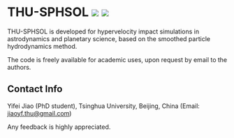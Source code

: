 # THU-SPHSOL <img src="https://img.shields.io/badge/version-v1.4-brightgreen"> <img src="https://img.shields.io/badge/platform-linux--64-blue">
<!-- <img src="https://github.com/jiaoyf16/THU-SPHSOL/blob/main/Doc/mylogo.png" width="600px"> -->
THU-SPHSOL is developed for hypervelocity impact simulations in astrodynamics and planetary science, based on the smoothed particle hydrodynamics method.

The code is freely available for academic uses, upon request by email to the authors.

## Contact Info
Yifei Jiao (PhD student), Tsinghua University, Beijing, China (Email: jiaoyf.thu@gmail.com)

Any feedback is highly appreciated.

